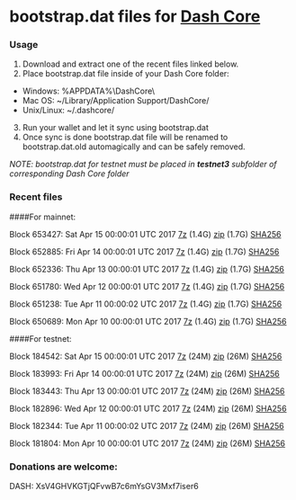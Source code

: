 # bootstrap.dat files for [Dash Core](https://www.dash.org)

### Usage

1. Download and extract one of the recent files linked below.
2. Place bootstrap.dat file inside of your Dash Core folder:
 - Windows: %APPDATA%\DashCore\
 - Mac OS: ~/Library/Application Support/DashCore/
 - Unix/Linux: ~/.dashcore/
3. Run your wallet and let it sync using bootstrap.dat
4. Once sync is done bootstrap.dat file will be renamed to bootstrap.dat.old automagically and can be safely removed.

_NOTE: bootstrap.dat for testnet must be placed in **testnet3** subfolder of corresponding Dash Core folder_

### Recent files

####For mainnet:

Block 653427: Sat Apr 15 00:00:01 UTC 2017 [7z](https://transfer.sh/3xazI/bootstrap.dat.20170415.7z) (1.4G) [zip](https://transfer.sh/TqyXJ/bootstrap.dat.20170415.zip) (1.7G) [SHA256](https://transfer.sh/oFDmu/sha256.txt)

Block 652885: Fri Apr 14 00:00:01 UTC 2017 [7z](https://transfer.sh/fth7O/bootstrap.dat.20170414.7z) (1.4G) [zip](https://transfer.sh/Gjmm7/bootstrap.dat.20170414.zip) (1.7G) [SHA256](https://transfer.sh/4M3zc/sha256.txt)

Block 652336: Thu Apr 13 00:00:01 UTC 2017 [7z](https://transfer.sh/11aZb6/bootstrap.dat.20170413.7z) (1.4G) [zip](https://transfer.sh/KV6ja/bootstrap.dat.20170413.zip) (1.7G) [SHA256](https://transfer.sh/O6gXs/sha256.txt)

Block 651780: Wed Apr 12 00:00:01 UTC 2017 [7z](https://transfer.sh/bbVcL/bootstrap.dat.20170412.7z) (1.4G) [zip](https://transfer.sh/nro2Z/bootstrap.dat.20170412.zip) (1.7G) [SHA256](https://transfer.sh/1178U7/sha256.txt)

Block 651238: Tue Apr 11 00:00:02 UTC 2017 [7z](https://transfer.sh/kP70e/bootstrap.dat.20170411.7z) (1.4G) [zip](https://transfer.sh/r2RwC/bootstrap.dat.20170411.zip) (1.7G) [SHA256](https://transfer.sh/m6rpS/sha256.txt)

Block 650689: Mon Apr 10 00:00:01 UTC 2017 [7z](https://transfer.sh/cE6d2/bootstrap.dat.20170410.7z) (1.4G) [zip](https://transfer.sh/K4elw/bootstrap.dat.20170410.zip) (1.7G) [SHA256](https://transfer.sh/EW8Vg/sha256.txt)

####For testnet:

Block 184542: Sat Apr 15 00:00:01 UTC 2017 [7z](https://transfer.sh/5GVqx/bootstrap.dat.20170415.7z) (24M) [zip](https://transfer.sh/rQbfL/bootstrap.dat.20170415.zip) (26M) [SHA256](https://transfer.sh/cuzz4/sha256.txt)

Block 183993: Fri Apr 14 00:00:01 UTC 2017 [7z](https://transfer.sh/itp4U/bootstrap.dat.20170414.7z) (24M) [zip](https://transfer.sh/U1fXP/bootstrap.dat.20170414.zip) (26M) [SHA256](https://transfer.sh/12mNDx/sha256.txt)

Block 183443: Thu Apr 13 00:00:01 UTC 2017 [7z](https://transfer.sh/XnKCd/bootstrap.dat.20170413.7z) (24M) [zip](https://transfer.sh/75w7b/bootstrap.dat.20170413.zip) (26M) [SHA256](https://transfer.sh/N37Ak/sha256.txt)

Block 182896: Wed Apr 12 00:00:01 UTC 2017 [7z](https://transfer.sh/XKqwN/bootstrap.dat.20170412.7z) (24M) [zip](https://transfer.sh/Vzret/bootstrap.dat.20170412.zip) (26M) [SHA256](https://transfer.sh/Npi7x/sha256.txt)

Block 182344: Tue Apr 11 00:00:02 UTC 2017 [7z](https://transfer.sh/XI2z6/bootstrap.dat.20170411.7z) (24M) [zip](https://transfer.sh/rJmoo/bootstrap.dat.20170411.zip) (26M) [SHA256](https://transfer.sh/BnddD/sha256.txt)

Block 181804: Mon Apr 10 00:00:01 UTC 2017 [7z](https://transfer.sh/cUeLa/bootstrap.dat.20170410.7z) (24M) [zip](https://transfer.sh/UqzB0/bootstrap.dat.20170410.zip) (26M) [SHA256](https://transfer.sh/16hm7P/sha256.txt)

### Donations are welcome:

DASH: XsV4GHVKGTjQFvwB7c6mYsGV3Mxf7iser6
